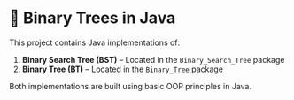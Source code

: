 # 🌲 Binary Trees in Java

This project contains Java implementations of:

1. **Binary Search Tree (BST)** – Located in the `Binary_Search_Tree` package
2. **Binary Tree (BT)** – Located in the `Binary_Tree` package

Both implementations are built using basic OOP principles in Java.

